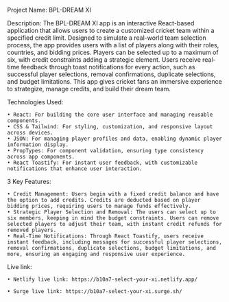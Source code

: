 Project Name: BPL-DREAM XI

Description:
The BPL-DREAM XI app is an interactive React-based application that allows users to create a customized cricket team within a specified credit limit. Designed to simulate a real-world team selection process, the app provides users with a list of players along with their roles, countries, and bidding prices. Players can be selected up to a maximum of six, with credit constraints adding a strategic element. Users receive real-time feedback through toast notifications for every action, such as successful player selections, removal confirmations, duplicate selections, and budget limitations. This app gives cricket fans an immersive experience to strategize, manage credits, and build their dream team.

Technologies Used:

    • React: For building the core user interface and managing reusable components.
    • CSS & Tailwind: For styling, customization, and responsive layout across devices.
    • JSON: For managing player profiles and data, enabling dynamic player information display.
    • PropTypes: For component validation, ensuring type consistency across app components.
    • React Toastify: For instant user feedback, with customizable notifications that enhance user interaction.

3 Key Features:

    • Credit Management: Users begin with a fixed credit balance and have the option to add credits. Credits are deducted based on player bidding prices, requiring users to manage funds effectively.
    • Strategic Player Selection and Removal: The users can select up to six members, keeping in mind the budget constraints. Users can remove selected players to adjust their team, with instant credit refunds for removed players.
    • Real-Time Notifications: Through React Toastify, users receive instant feedback, including messages for successful player selections, removal confirmations, duplicate selections, budget limitations, and more, ensuring an engaging and responsive user experience.

Live link:

    • Netlify live link: https://b10a7-select-your-xi.netlify.app/ 

    • Surge live link: https://b10a7-select-your-xi.surge.sh/ 